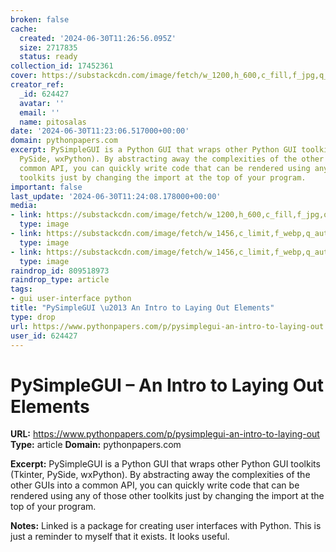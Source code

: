 ```yaml
---
broken: false
cache:
  created: '2024-06-30T11:26:56.095Z'
  size: 2717835
  status: ready
collection_id: 17452361
cover: https://substackcdn.com/image/fetch/w_1200,h_600,c_fill,f_jpg,q_auto:good,fl_progressive:steep,g_auto/https%3A%2F%2Fsubstack-post-media.s3.amazonaws.com%2Fpublic%2Fimages%2Fb30b31de-dd9d-474e-92c2-4ce60ab82a33_1216x632.png
creator_ref:
  _id: 624427
  avatar: ''
  email: ''
  name: pitosalas
date: '2024-06-30T11:23:06.517000+00:00'
domain: pythonpapers.com
excerpt: PySimpleGUI is a Python GUI that wraps other Python GUI toolkits (Tkinter,
  PySide, wxPython). By abstracting away the complexities of the other GUIs into a
  common API, you can quickly write code that can be rendered using any of those other
  toolkits just by changing the import at the top of your program.
important: false
last_update: '2024-06-30T11:24:08.178000+00:00'
media:
- link: https://substackcdn.com/image/fetch/w_1200,h_600,c_fill,f_jpg,q_auto:good,fl_progressive:steep,g_auto/https%3A%2F%2Fsubstack-post-media.s3.amazonaws.com%2Fpublic%2Fimages%2Fb30b31de-dd9d-474e-92c2-4ce60ab82a33_1216x632.png
  type: image
- link: https://substackcdn.com/image/fetch/w_1456,c_limit,f_webp,q_auto:good,fl_progressive:steep/https%3A%2F%2Fsubstack-post-media.s3.amazonaws.com%2Fpublic%2Fimages%2Ffb8d5aef-912d-4a87-8586-225de3372474_494x124.png
  type: image
- link: https://substackcdn.com/image/fetch/w_1456,c_limit,f_webp,q_auto:good,fl_progressive:steep/https%3A%2F%2Fsubstack-post-media.s3.amazonaws.com%2Fpublic%2Fimages%2F47bee16c-033f-4a7f-9eb8-98d5fbb3ab26_1460x974.png
  type: image
raindrop_id: 809518973
raindrop_type: article
tags:
- gui user-interface python
title: "PySimpleGUI \u2013 An Intro to Laying Out Elements"
type: drop
url: https://www.pythonpapers.com/p/pysimplegui-an-intro-to-laying-out
user_id: 624427
---
```


# PySimpleGUI – An Intro to Laying Out Elements

**URL:** https://www.pythonpapers.com/p/pysimplegui-an-intro-to-laying-out
**Type:** article
**Domain:** pythonpapers.com

**Excerpt:** PySimpleGUI is a Python GUI that wraps other Python GUI toolkits (Tkinter, PySide, wxPython). By abstracting away the complexities of the other GUIs into a common API, you can quickly write code that can be rendered using any of those other toolkits just by changing the import at the top of your program.

**Notes:**
Linked is a package for creating user interfaces with Python. This is just a reminder to myself that it exists. It looks useful. 
